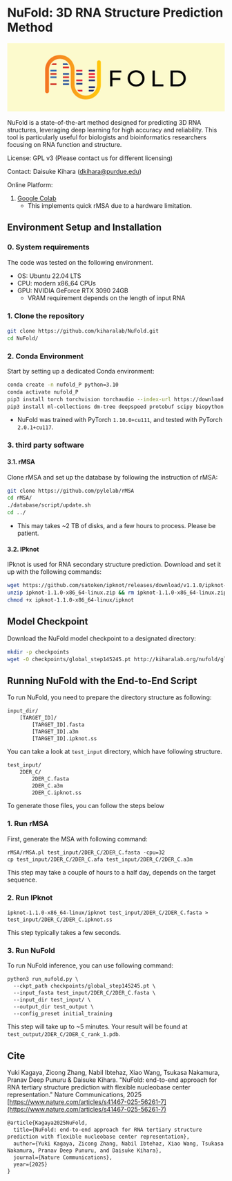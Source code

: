 # NuFold: 3D RNA Structure Prediction Method
![nufold](nufold/NuFoldLogo.png)

NuFold is a state-of-the-art method designed for predicting 3D RNA structures, leveraging deep learning for high accuracy and reliability. This tool is particularly useful for biologists and bioinformatics researchers focusing on RNA function and structure.

License: GPL v3 (Please contact us for different licensing)

Contact: Daisuke Kihara (dkihara@purdue.edu)



Online Platform:
1. [Google Colab](https://colab.research.google.com/github/kiharalab/nufold/blob/master/ColabNuFold.ipynb)
    * This implements quick rMSA due to a hardware limitation.


## Environment Setup and Installation

### 0. System requirements
The code was tested on the following environment.
* OS: Ubuntu 22.04 LTS
* CPU: modern x86_64 CPUs
* GPU: NVIDIA GeForce RTX 3090 24GB
    * VRAM requirement depends on the length of input RNA

### 1. Clone the repository

```bash
git clone https://github.com/kiharalab/NuFold.git
cd NuFold/
```

### 2. Conda Environment
Start by setting up a dedicated Conda environment:

```bash
conda create -n nufold_P python=3.10
conda activate nufold_P
pip3 install torch torchvision torchaudio --index-url https://download.pytorch.org/whl/cu117
pip3 install ml-collections dm-tree deepspeed protobuf scipy biopython numpy matplotlib
```
* NuFold was trained with PyTorch `1.10.0+cu111`, and tested with PyTorch `2.0.1+cu117`.


### 3. third party software
#### 3.1. rMSA
Clone rMSA and set up the database by following the instruction of rMSA:
```bash
git clone https://github.com/pylelab/rMSA
cd rMSA/
./database/script/update.sh
cd ../
```
* This may takes ~2 TB of disks, and a few hours to process. Please be patient.

#### 3.2. IPknot
IPknot is used for RNA secondary structure prediction. Download and set it up with the following commands:

```bash
wget https://github.com/satoken/ipknot/releases/download/v1.1.0/ipknot-1.1.0-x86_64-linux.zip
unzip ipknot-1.1.0-x86_64-linux.zip && rm ipknot-1.1.0-x86_64-linux.zip
chmod +x ipknot-1.1.0-x86_64-linux/ipknot
```

## Model Checkpoint
Download the NuFold model checkpoint to a designated directory:

```bash
mkdir -p checkpoints
wget -O checkpoints/global_step145245.pt http://kiharalab.org/nufold/global_step145245.pt
```

## Running NuFold with the End-to-End Script
To run NuFold, you need to prepare the directory structure as following:
```
input_dir/
    [TARGET_ID]/
        [TARGET_ID].fasta
        [TARGET_ID].a3m
        [TARGET_ID].ipknot.ss
```

You can take a look at `test_input` directory, which have following structure.
```
test_input/
    2DER_C/
        2DER_C.fasta
        2DER_C.a3m
        2DER_C.ipknot.ss
```
To generate those files, you can follow the steps below

### 1. Run rMSA
First, generate the MSA with following command:
```
rMSA/rMSA.pl test_input/2DER_C/2DER_C.fasta -cpu=32
cp test_input/2DER_C/2DER_C.afa test_input/2DER_C/2DER_C.a3m
```
This step may take a couple of hours to a half day, depends on the target sequence.

### 2. Run IPknot
```
ipknot-1.1.0-x86_64-linux/ipknot test_input/2DER_C/2DER_C.fasta > test_input/2DER_C/2DER_C.ipknot.ss
```
This step typically takes a few seconds.

### 3. Run NuFold
To run NuFold inference, you can use following command:
```
python3 run_nufold.py \
  --ckpt_path checkpoints/global_step145245.pt \
  --input_fasta test_input/2DER_C/2DER_C.fasta \
  --input_dir test_input/ \
  --output_dir test_output \
  --config_preset initial_training
```
This step will take up to ~5 minutes.
Your result will be found at `test_output/2DER_C/2DER_C_rank_1.pdb`.


## Cite
Yuki Kagaya, Zicong Zhang, Nabil Ibtehaz, Xiao Wang, Tsukasa Nakamura, Pranav Deep Punuru & Daisuke Kihara. "NuFold: end-to-end approach for RNA tertiary structure prediction with flexible nucleobase center representation." Nature Communications, 2025 [https://www.nature.com/articles/s41467-025-56261-7](https://www.nature.com/articles/s41467-025-56261-7)
```
@article{Kagaya2025NuFold,
  title={NuFold: end-to-end approach for RNA tertiary structure prediction with flexible nucleobase center representation},
  author={Yuki Kagaya, Zicong Zhang, Nabil Ibtehaz, Xiao Wang, Tsukasa Nakamura, Pranav Deep Punuru, and Daisuke Kihara},
  journal={Nature Communications},
  year={2025}
}
```
